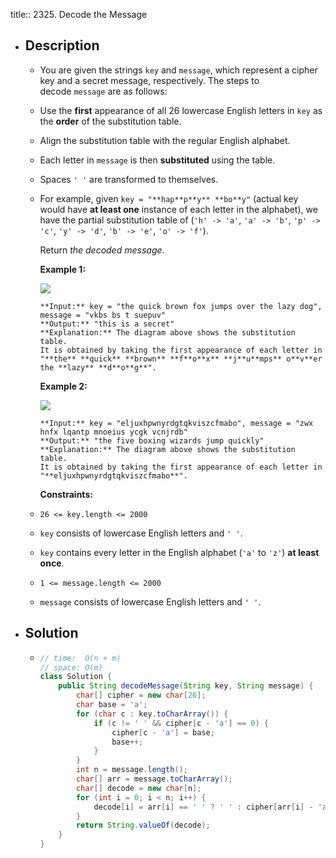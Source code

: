title:: 2325. Decode the Message

- ## Description
	- You are given the strings `key` and `message`, which represent a cipher key and a secret message, respectively. The steps to decode `message` are as follows:
	- Use the **first** appearance of all 26 lowercase English letters in `key` as the **order** of the substitution table.
	- Align the substitution table with the regular English alphabet.
	- Each letter in `message` is then **substituted** using the table.
	- Spaces `' '` are transformed to themselves.
	- For example, given `key = "**hap**p**y** **bo**y"` (actual key would have **at least one** instance of each letter in the alphabet), we have the partial substitution table of (`'h' -> 'a'`, `'a' -> 'b'`, `'p' -> 'c'`, `'y' -> 'd'`, `'b' -> 'e'`, `'o' -> 'f'`).
	  
	  Return *the decoded message*.
	  
	  
	  
	  **Example 1:**
	  
	  ![](https://assets.leetcode.com/uploads/2022/05/08/ex1new4.jpg)
	  
	  ```
	  **Input:** key = "the quick brown fox jumps over the lazy dog", message = "vkbs bs t suepuv"
	  **Output:** "this is a secret"
	  **Explanation:** The diagram above shows the substitution table.
	  It is obtained by taking the first appearance of each letter in "**the** **quick** **brown** **f**o**x** **j**u**mps** o**v**er the **lazy** **d**o**g**".
	  ```
	  
	  **Example 2:**
	  
	  ![](https://assets.leetcode.com/uploads/2022/05/08/ex2new.jpg)
	  
	  ```
	  **Input:** key = "eljuxhpwnyrdgtqkviszcfmabo", message = "zwx hnfx lqantp mnoeius ycgk vcnjrdb"
	  **Output:** "the five boxing wizards jump quickly"
	  **Explanation:** The diagram above shows the substitution table.
	  It is obtained by taking the first appearance of each letter in "**eljuxhpwnyrdgtqkviszcfmabo**".
	  ```
	  
	  
	  
	  **Constraints:**
	- `26 <= key.length <= 2000`
	- `key` consists of lowercase English letters and `' '`.
	- `key` contains every letter in the English alphabet (`'a'` to `'z'`) **at least once**.
	- `1 <= message.length <= 2000`
	- `message` consists of lowercase English letters and `' '`.
- ## Solution
	- ```java
	  // time:  O(n + m)
	  // space: O(m)
	  class Solution {
	      public String decodeMessage(String key, String message) {
	          char[] cipher = new char[26];
	          char base = 'a';
	          for (char c : key.toCharArray()) {
	              if (c != ' ' && cipher[c - 'a'] == 0) {
	                  cipher[c - 'a'] = base;
	                  base++;
	              }
	          }
	          int n = message.length();
	          char[] arr = message.toCharArray();
	          char[] decode = new char[n];
	          for (int i = 0; i < n; i++) {
	              decode[i] = arr[i] == ' ' ? ' ' : cipher[arr[i] - 'a'];
	          }
	          return String.valueOf(decode);
	      }
	  }
	  ```